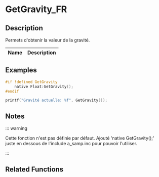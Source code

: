 # GetGravity_FR

## Description

Permets d'obtenir la valeur de la gravité.

| Name | Description |
| ---- | ----------- |


## Examples

```c
#if !defined GetGravity
    native Float:GetGravity();
#endif

printf("Gravité actuelle: %f", GetGravity());
```

## Notes

::: warning

Cette fonction n'est pas définie par défaut. Ajouté 'native GetGravity();' juste en dessous de l'include a_samp.inc pour pouvoir l'utiliser.

:::

## Related Functions
